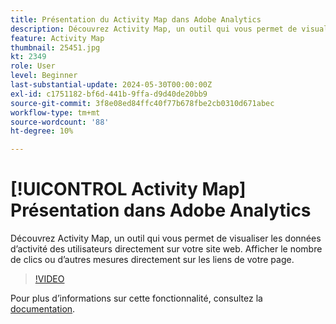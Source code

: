 ```yaml
---
title: Présentation du Activity Map dans Adobe Analytics
description: Découvrez Activity Map, un outil qui vous permet de visualiser les données d’activité des utilisateurs directement sur votre site web. Afficher le nombre de clics ou d’autres mesures directement sur les liens de votre page.
feature: Activity Map
thumbnail: 25451.jpg
kt: 2349
role: User
level: Beginner
last-substantial-update: 2024-05-30T00:00:00Z
exl-id: c1751182-bf6d-441b-9ffa-d9d40de20bb9
source-git-commit: 3f8e08ed84ffc40f77b678fbe2cb0310d671abec
workflow-type: tm+mt
source-wordcount: '88'
ht-degree: 10%

---
```


# [!UICONTROL Activity Map] Présentation dans Adobe Analytics

Découvrez Activity Map, un outil qui vous permet de visualiser les données d’activité des utilisateurs directement sur votre site web. Afficher le nombre de clics ou d’autres mesures directement sur les liens de votre page.

>[!VIDEO](https://video.tv.adobe.com/v/25451/?quality=12&learn=on)

Pour plus dʼinformations sur cette fonctionnalité, consultez la [documentation](https://experienceleague.adobe.com/en/docs/analytics/analyze/activity-map/activity-map).
